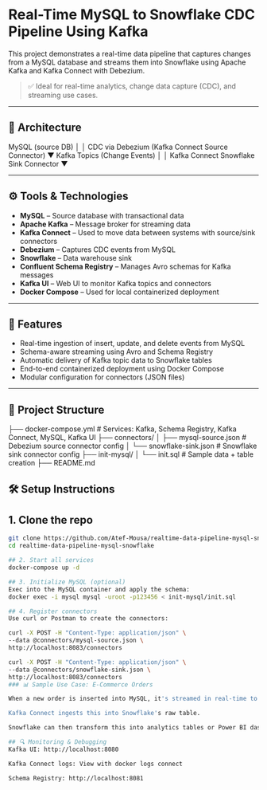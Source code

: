 
# Real-Time MySQL to Snowflake CDC Pipeline Using Kafka

This project demonstrates a real-time data pipeline that captures changes from a MySQL database and streams them into Snowflake using Apache Kafka and Kafka Connect with Debezium.

> ✅ Ideal for real-time analytics, change data capture (CDC), and streaming use cases.

---

## 🧱 Architecture

MySQL (source DB)
│
│ CDC via Debezium (Kafka Connect Source Connector)
▼
Kafka Topics (Change Events)
│
│ Kafka Connect Snowflake Sink Connector
▼


---

## ⚙️ Tools & Technologies

- **MySQL** – Source database with transactional data
- **Apache Kafka** – Message broker for streaming data
- **Kafka Connect** – Used to move data between systems with source/sink connectors
- **Debezium** – Captures CDC events from MySQL
- **Snowflake** – Data warehouse sink
- **Confluent Schema Registry** – Manages Avro schemas for Kafka messages
- **Kafka UI** – Web UI to monitor Kafka topics and connectors
- **Docker Compose** – Used for local containerized deployment

---

## 🚀 Features

- Real-time ingestion of insert, update, and delete events from MySQL
- Schema-aware streaming using Avro and Schema Registry
- Automatic delivery of Kafka topic data to Snowflake tables
- End-to-end containerized deployment using Docker Compose
- Modular configuration for connectors (JSON files)

---

## 📁 Project Structure

├── docker-compose.yml # Services: Kafka, Schema Registry, Kafka Connect, MySQL, Kafka UI
├── connectors/
│ ├── mysql-source.json # Debezium source connector config
│ └── snowflake-sink.json # Snowflake sink connector config
├── init-mysql/
│ └── init.sql # Sample data + table creation
├── README.md


## 🛠️ Setup Instructions

## 1. Clone the repo

```bash
git clone https://github.com/Atef-Mousa/realtime-data-pipeline-mysql-snowflake.git
cd realtime-data-pipeline-mysql-snowflake

## 2. Start all services
docker-compose up -d

## 3. Initialize MySQL (optional)
Exec into the MySQL container and apply the schema:
docker exec -i mysql mysql -uroot -p123456 < init-mysql/init.sql

## 4. Register connectors
Use curl or Postman to create the connectors:

curl -X POST -H "Content-Type: application/json" \
--data @connectors/mysql-source.json \
http://localhost:8083/connectors

curl -X POST -H "Content-Type: application/json" \
--data @connectors/snowflake-sink.json \
http://localhost:8083/connectors
### 📊 Sample Use Case: E-Commerce Orders

When a new order is inserted into MySQL, it's streamed in real-time to Kafka.

Kafka Connect ingests this into Snowflake's raw table.

Snowflake can then transform this into analytics tables or Power BI dashboards.

## 🔍 Monitoring & Debugging
Kafka UI: http://localhost:8080

Kafka Connect logs: View with docker logs connect

Schema Registry: http://localhost:8081



